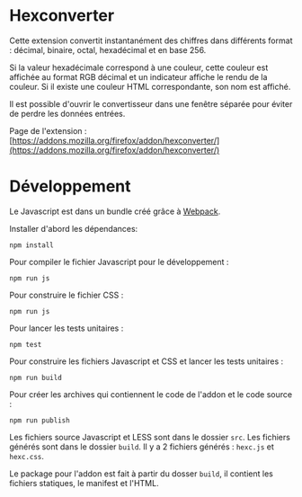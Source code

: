 # Hexconverter

Cette extension convertit instantanément des chiffres dans différents format : décimal, binaire, octal, hexadécimal et en base 256.

Si la valeur hexadécimale correspond à une couleur, cette couleur est affichée au format RGB décimal et un indicateur affiche le rendu de la couleur. Si il existe une couleur HTML correspondante, son nom est affiché.

Il est possible d'ouvrir le convertisseur dans une fenêtre séparée pour éviter de perdre les données entrées.

Page de l'extension : [https://addons.mozilla.org/firefox/addon/hexconverter/](https://addons.mozilla.org/firefox/addon/hexconverter/)

# Développement

Le Javascript est dans un bundle créé grâce à [Webpack](https://webpack.js.org).

Installer d'abord les dépendances:

`npm install`

Pour compiler le fichier Javascript pour le développement :

`npm run js`

Pour construire le fichier CSS :

`npm run js`

Pour lancer les tests unitaires :

`npm test`

Pour construire les fichiers Javascript et CSS et lancer les tests unitaires :

`npm run build`

Pour créer les archives qui contiennent le code de l'addon et le code source :

`npm run publish`

Les fichiers source Javascript et LESS sont dans le dossier `src`. Les fichiers générés sont dans le dossier `build`. Il y a 2 fichiers générés : `hexc.js` et `hexc.css`.

Le package pour l'addon est fait à partir du dosser `build`, il contient les fichiers statiques, le manifest et l'HTML.